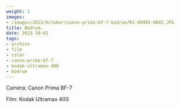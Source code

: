 ```yaml
---
weight: 1
images:
- /images/2023/October/canon-prima-bf-7-bodrum/R1-09993-0002.JPG
title: Bodrum.
date: 2023-10-01
tags:
- archive
- film
- color
- canon-prima-bf-7
- kodak-ultramax-400
- bodrum
---
```


Camera: Canon Prima BF-7

Film: Kodak Ultramax 400

